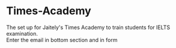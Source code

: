 # Times-Academy
The set up for Jaitely's Times Academy to train students for IELTS examination.<br>
Enter the email in bottom section and in form

